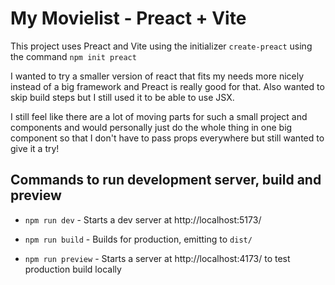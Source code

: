 # My Movielist - Preact + Vite

This project uses Preact and Vite using the initializer `create-preact`
using the command `npm init preact`

I wanted to try a smaller version of react that fits my needs more nicely instead of a big framework and
Preact is really good for that. Also wanted to skip build steps but I still used it to be able to use JSX.

I still feel like there are a lot of moving parts for such a small project and components and would personally
just do the whole thing in one big component so that I don't have to pass props everywhere but still wanted
to give it a try!

## Commands to run development server, build and preview

-   `npm run dev` - Starts a dev server at http://localhost:5173/

-   `npm run build` - Builds for production, emitting to `dist/`

-   `npm run preview` - Starts a server at http://localhost:4173/ to test production build locally
